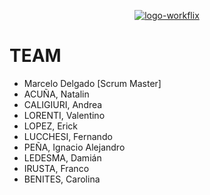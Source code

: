 <p align="center">
 <a href="https://ibb.co/0tpbGxN"><img src="https://i.ibb.co/xHKT7Nv/logo-workflix.png" alt="logo-workflix" border="0"></a>
</p>

# TEAM

- Marcelo Delgado [Scrum Master]
- ACUÑA, Natalin
- CALIGIURI, Andrea
- LORENTI, Valentino
- LOPEZ, Erick
- LUCCHESI, Fernando
- PEÑA, Ignacio Alejandro
- LEDESMA, Damián
- IRUSTA, Franco
- BENITES, Carolina
